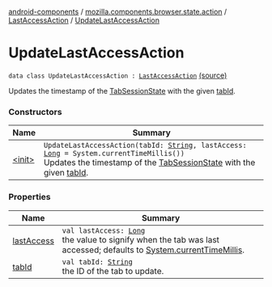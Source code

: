 [android-components](../../../index.md) / [mozilla.components.browser.state.action](../../index.md) / [LastAccessAction](../index.md) / [UpdateLastAccessAction](./index.md)

# UpdateLastAccessAction

`data class UpdateLastAccessAction : `[`LastAccessAction`](../index.md) [(source)](https://github.com/mozilla-mobile/android-components/blob/master/components/browser/state/src/main/java/mozilla/components/browser/state/action/BrowserAction.kt#L128)

Updates the timestamp of the [TabSessionState](../../../mozilla.components.browser.state.state/-tab-session-state/index.md) with the given [tabId](tab-id.md).

### Constructors

| Name | Summary |
|---|---|
| [&lt;init&gt;](-init-.md) | `UpdateLastAccessAction(tabId: `[`String`](https://kotlinlang.org/api/latest/jvm/stdlib/kotlin/-string/index.html)`, lastAccess: `[`Long`](https://kotlinlang.org/api/latest/jvm/stdlib/kotlin/-long/index.html)` = System.currentTimeMillis())`<br>Updates the timestamp of the [TabSessionState](../../../mozilla.components.browser.state.state/-tab-session-state/index.md) with the given [tabId](tab-id.md). |

### Properties

| Name | Summary |
|---|---|
| [lastAccess](last-access.md) | `val lastAccess: `[`Long`](https://kotlinlang.org/api/latest/jvm/stdlib/kotlin/-long/index.html)<br>the value to signify when the tab was last accessed; defaults to [System.currentTimeMillis](http://docs.oracle.com/javase/7/docs/api/java/lang/System.html#currentTimeMillis()). |
| [tabId](tab-id.md) | `val tabId: `[`String`](https://kotlinlang.org/api/latest/jvm/stdlib/kotlin/-string/index.html)<br>the ID of the tab to update. |
